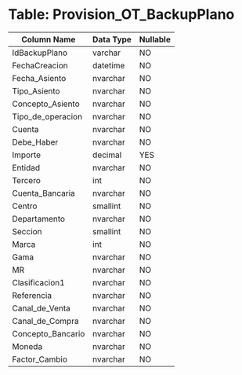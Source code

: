 # Table: Provision_OT_BackupPlano

| Column Name | Data Type | Nullable |
|-------------|-----------|----------|
| IdBackupPlano | varchar | NO |
| FechaCreacion | datetime | NO |
| Fecha_Asiento | nvarchar | NO |
| Tipo_Asiento | nvarchar | NO |
| Concepto_Asiento | nvarchar | NO |
| Tipo_de_operacion | nvarchar | NO |
| Cuenta | nvarchar | NO |
| Debe_Haber | nvarchar | NO |
| Importe | decimal | YES |
| Entidad | nvarchar | NO |
| Tercero | int | NO |
| Cuenta_Bancaria | nvarchar | NO |
| Centro | smallint | NO |
| Departamento | nvarchar | NO |
| Seccion | smallint | NO |
| Marca | int | NO |
| Gama | nvarchar | NO |
| MR | nvarchar | NO |
| Clasificacion1 | nvarchar | NO |
| Referencia | nvarchar | NO |
| Canal_de_Venta | nvarchar | NO |
| Canal_de_Compra | nvarchar | NO |
| Concepto_Bancario | nvarchar | NO |
| Moneda | nvarchar | NO |
| Factor_Cambio | nvarchar | NO |
